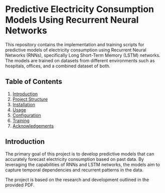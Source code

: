 # Predictive Electricity Consumption Models Using Recurrent Neural Networks

This repository contains the implementation and training scripts for predictive models of electricity consumption using Recurrent Neural Networks (RNNs), specifically Long Short-Term Memory (LSTM) networks. The models are trained on datasets from different environments such as hospitals, offices, and a combined dataset of both.

## Table of Contents
1. [Introduction](#introduction)
2. [Project Structure](#project-structure)
3. [Installation](#installation)
4. [Usage](#usage)
5. [Configuration](#configuration)
6. [Training](#training)
7. [Acknowledgements](#acknowledgements)

## Introduction
The primary goal of this project is to develop predictive models that can accurately forecast electricity consumption based on past data. By leveraging the capabilities of RNNs and LSTM networks, the models aim to capture temporal dependencies and recurrent patterns in the data.

The project is based on the research and development outlined in the provided PDF.

